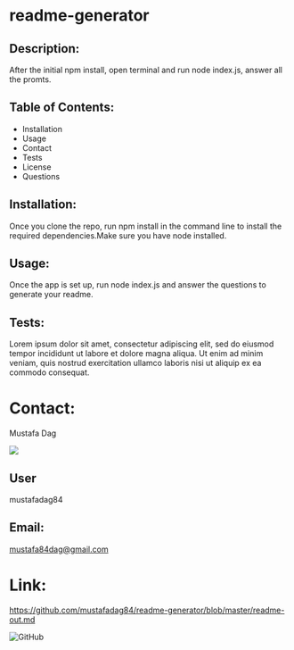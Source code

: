 # readme-generator

## Description:

After the initial npm install, open terminal and run node index.js, answer all the promts.

## Table of Contents:

- Installation
- Usage
- Contact
- Tests
- License
- Questions
## Installation:

Once you clone the repo, run npm install in the command line to install the required dependencies.Make sure you have node installed.

## Usage:

Once the app is set up, run node index.js and answer the questions to generate your readme.

## Tests:

Lorem ipsum dolor sit amet, consectetur adipiscing elit, sed do eiusmod tempor incididunt ut labore et dolore magna aliqua. Ut enim ad minim veniam, quis nostrud exercitation ullamco laboris nisi ut aliquip ex ea commodo consequat.

# Contact:

Mustafa Dag


![](https://tilomitra.com/wp-content/uploads/2014/08/avatar-cartoon.png)
## User

mustafadag84
## Email:

mustafa84dag@gmail.com

# Link:

https://github.com/mustafadag84/readme-generator/blob/master/readme-out.md

![GitHub](https://img.shields.io/github/license/mustafadag84/readme-generator)